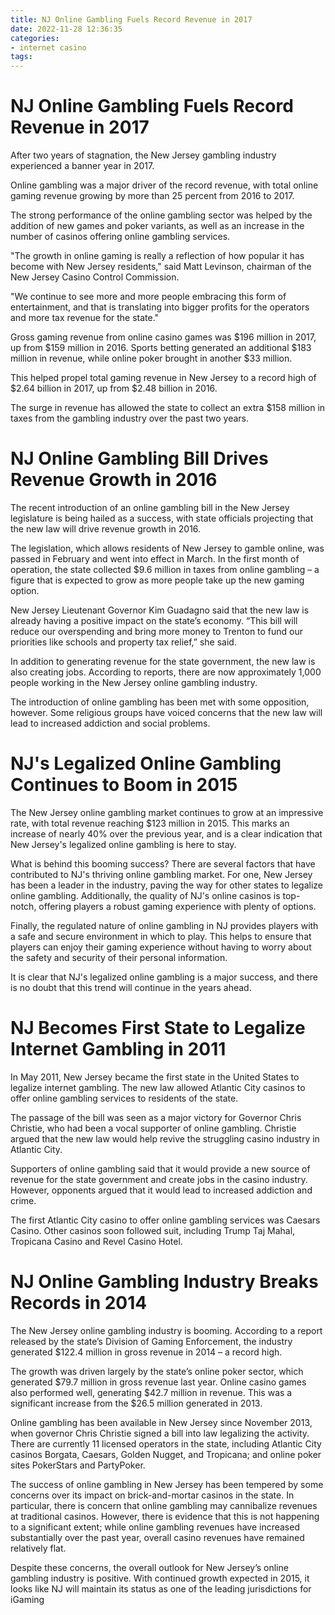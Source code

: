 ```yaml
---
title: NJ Online Gambling Fuels Record Revenue in 2017
date: 2022-11-28 12:36:35
categories:
- internet casino
tags:
---
```



#  NJ Online Gambling Fuels Record Revenue in 2017

After two years of stagnation, the New Jersey gambling industry experienced a banner year in 2017.

Online gambling was a major driver of the record revenue, with total online gaming revenue growing by more than 25 percent from 2016 to 2017.

The strong performance of the online gambling sector was helped by the addition of new games and poker variants, as well as an increase in the number of casinos offering online gambling services.

"The growth in online gaming is really a reflection of how popular it has become with New Jersey residents," said Matt Levinson, chairman of the New Jersey Casino Control Commission.

"We continue to see more and more people embracing this form of entertainment, and that is translating into bigger profits for the operators and more tax revenue for the state."

Gross gaming revenue from online casino games was $196 million in 2017, up from $159 million in 2016. Sports betting generated an additional $183 million in revenue, while online poker brought in another $33 million.

This helped propel total gaming revenue in New Jersey to a record high of $2.64 billion in 2017, up from $2.48 billion in 2016.

The surge in revenue has allowed the state to collect an extra $158 million in taxes from the gambling industry over the past two years.

#  NJ Online Gambling Bill Drives Revenue Growth in 2016

The recent introduction of an online gambling bill in the New Jersey legislature is being hailed as a success, with state officials projecting that the new law will drive revenue growth in 2016.

The legislation, which allows residents of New Jersey to gamble online, was passed in February and went into effect in March. In the first month of operation, the state collected $9.6 million in taxes from online gambling – a figure that is expected to grow as more people take up the new gaming option.

New Jersey Lieutenant Governor Kim Guadagno said that the new law is already having a positive impact on the state’s economy. “This bill will reduce our overspending and bring more money to Trenton to fund our priorities like schools and property tax relief,” she said.

In addition to generating revenue for the state government, the new law is also creating jobs. According to reports, there are now approximately 1,000 people working in the New Jersey online gambling industry.

The introduction of online gambling has been met with some opposition, however. Some religious groups have voiced concerns that the new law will lead to increased addiction and social problems.

#  NJ's Legalized Online Gambling Continues to Boom in 2015

The New Jersey online gambling market continues to grow at an impressive rate, with total revenue reaching $123 million in 2015. This marks an increase of nearly 40% over the previous year, and is a clear indication that New Jersey's legalized online gambling is here to stay.

What is behind this booming success? There are several factors that have contributed to NJ's thriving online gambling market. For one, New Jersey has been a leader in the industry, paving the way for other states to legalize online gambling. Additionally, the quality of NJ's online casinos is top-notch, offering players a robust gaming experience with plenty of options.

Finally, the regulated nature of online gambling in NJ provides players with a safe and secure environment in which to play. This helps to ensure that players can enjoy their gaming experience without having to worry about the safety and security of their personal information.

It is clear that NJ's legalized online gambling is a major success, and there is no doubt that this trend will continue in the years ahead.

#  NJ Becomes First State to Legalize Internet Gambling in 2011

In May 2011, New Jersey became the first state in the United States to legalize internet gambling. The new law allowed Atlantic City casinos to offer online gambling services to residents of the state.

The passage of the bill was seen as a major victory for Governor Chris Christie, who had been a vocal supporter of online gambling. Christie argued that the new law would help revive the struggling casino industry in Atlantic City.

Supporters of online gambling said that it would provide a new source of revenue for the state government and create jobs in the casino industry. However, opponents argued that it would lead to increased addiction and crime.

The first Atlantic City casino to offer online gambling services was Caesars Casino. Other casinos soon followed suit, including Trump Taj Mahal, Tropicana Casino and Revel Casino Hotel.

#  NJ Online Gambling Industry Breaks Records in 2014

The New Jersey online gambling industry is booming. According to a report released by the state’s Division of Gaming Enforcement, the industry generated $122.4 million in gross revenue in 2014 – a record high.

The growth was driven largely by the state’s online poker sector, which generated $79.7 million in gross revenue last year. Online casino games also performed well, generating $42.7 million in revenue. This was a significant increase from the $26.5 million generated in 2013.

Online gambling has been available in New Jersey since November 2013, when governor Chris Christie signed a bill into law legalizing the activity. There are currently 11 licensed operators in the state, including Atlantic City casinos Borgata, Caesars, Golden Nugget, and Tropicana; and online poker sites PokerStars and PartyPoker.

The success of online gambling in New Jersey has been tempered by some concerns over its impact on brick-and-mortar casinos in the state. In particular, there is concern that online gambling may cannibalize revenues at traditional casinos. However, there is evidence that this is not happening to a significant extent; while online gambling revenues have increased substantially over the past year, overall casino revenues have remained relatively flat.

Despite these concerns, the overall outlook for New Jersey’s online gambling industry is positive. With continued growth expected in 2015, it looks like NJ will maintain its status as one of the leading jurisdictions for iGaming